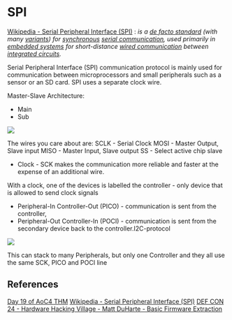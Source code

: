 # SPI 

[Wikipedia - Serial Peripheral Interface (SPI)](https://en.wikipedia.org/wiki/Serial_Peripheral_Interface) : *is a [de facto standard](https://en.wikipedia.org/wiki/De_facto_standard "De facto standard") (with many [variants](https://en.wikipedia.org/wiki/Serial_Peripheral_Interface#Standards)) for [synchronous](https://en.wikipedia.org/wiki/Comparison_of_synchronous_and_asynchronous_signalling "Comparison of synchronous and asynchronous signalling") [serial communication](https://en.wikipedia.org/wiki/Serial_communication "Serial communication"), used primarily in [embedded systems](https://en.wikipedia.org/wiki/Embedded_systems "Embedded systems") for short-distance [wired communication](https://en.wikipedia.org/wiki/Wired_communication "Wired communication") between [integrated circuits](https://en.wikipedia.org/wiki/Integrated_circuits "Integrated circuits").*

Serial Peripheral Interface (SPI) communication protocol is mainly used for communication between microprocessors and small peripherals such as a sensor or an SD card. SPI uses a separate clock wire.

Master-Slave Architecture:
- Main
- Sub

![](SPI-protocol)

The wires you care about are:
SCLK - Serial Clock
MOSI - Master Output, Slave input
MISO - Master Input, Slave output
SS - Select active chip slave

- Clock - SCK makes the communication more reliable and faster at the expense of an additional wire.

With a clock, one of the devices is labelled the controller - only device that is allowed to send clock signals

- Peripheral-In Controller-Out (PICO) - communication is sent from the controller,
- Peripheral-Out Controller-In (POCI) - communication is sent from the secondary device back to the controller.I2C-protocol

![](SPI-PICO-POCI-communication)

This can stack to many Peripherals, but only one Controller and they all use the same SCK, PICO and POCI  line


## References

[Day 19 of AoC4 THM](https://tryhackme.com/room/adventofcyber4)
[Wikipedia - Serial Peripheral Interface (SPI)](https://en.wikipedia.org/wiki/Serial_Peripheral_Interface) 
[DEF CON 24 - Hardware Hacking Village - Matt DuHarte - Basic Firmware Extraction](https://www.youtube.com/watch?v=Kxvpbu9STU4)
